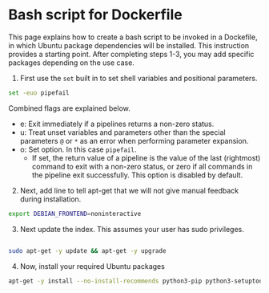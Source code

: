 # Bash script for Dockerfile

This page explains how to create a bash script to be invoked in a Dockefile, in which Ubuntu package dependencies will be installed. This instruction provides a starting point. After completing steps 1-3, you may add specific packages depending on the use case.

1. First use the `set` built in to set shell variables and positional parameters.

```bash
set -euo pipefail
```

Combined flags are explained below.

- e: Exit immediately if a pipelines returns a non-zero status.
- u: Treat unset variables and parameters other than the special parameters `@` or `*` as an error when performing parameter expansion.
- o: Set option. In this case `pipefail`. 
  - If set, the return value of a pipeline is the value of the last (rightmost) command to exit with a non-zero status, or zero if all commands in the pipeline exit successfully. This option is disabled by default.  

2. Next, add line to tell apt-get that we will not give manual feedback during installation.

```bash
export DEBIAN_FRONTEND=noninteractive
```

3. Next update the index. This assumes your user has sudo privileges.

```bash

sudo apt-get -y update && apt-get -y upgrade
```

4. Now, install your required Ubuntu packages

```bash
apt-get -y install --no-install-recommends python3-pip python3-setuptools
```

